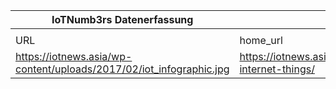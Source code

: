 |IoTNumb3rs Datenerfassung|||||||||||
| ---- | ---- | ---- | ---- | ---- | ---- | ---- | ---- | ---- | ---- | ---- |
||||||||||||
|URL|home_url|filename|device_class|device_count|market_class|market_volume|prognosis_year|publication_year|authorship_class|Dropbox folder|
|https://iotnews.asia/wp-content/uploads/2017/02/iot_infographic.jpg|https://iotnews.asia/85/iotinfographics/infographic-internet-things/|file7_iot_infographic.jpg||||||||MariaMarg/20181211-1803|
